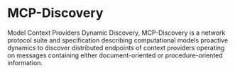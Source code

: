 # MCP-Discovery
Model Context Providers Dynamic Discovery, MCP-Discovery is a network protocol suite and specification describing computational models proactive dynamics to discover distributed endpoints of context providers operating on messages containing either document-oriented or procedure-oriented information.
